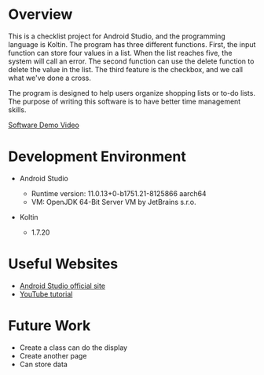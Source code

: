 # Overview
This is a checklist project for Android Studio, and the programming language is Koltin. The program has three different functions. First, the input function can store four values in a list. When the list reaches five, the system will call an error. The second function can use the delete function to delete the value in the list. The third feature is the checkbox, and we call what we've done a cross.

The program is designed to help users organize shopping lists or to-do lists. The purpose of writing this software is to have better time management skills.

[Software Demo Video](https://youtu.be/2_YiCTxWe9s)

# Development Environment

* Android Studio
  * Runtime version: 11.0.13+0-b1751.21-8125866 aarch64
  * VM: OpenJDK 64-Bit Server VM by JetBrains s.r.o.

* Koltin
  * 1.7.20

# Useful Websites

* [Android Studio official site](https://developer.android.com/studio)
* [YouTube tutorial](https://www.youtube.com/watch?v=HwoxgUPabMk&list=LL&index=1&t=6959s)

# Future Work

* Create a class can do the display
* Create another page
* Can store data
